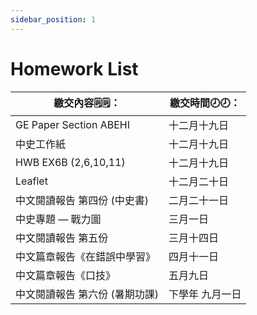 ```yaml
---
sidebar_position: 1
---
```


# Homework List
|繳交內容🗒️🗒️：|繳交時間🕗🕗： |
|--------|----|
|GE Paper Section ABEHI             |十二月十九日|
|中史工作紙                          |十二月十九日|
|HWB EX6B (2,6,10,11)             |十二月十九日|
|Leaflet                            |十二月二十日|
|中文閱讀報告 第四份 (中史書)         |二月二十一日| 
|中史專題 — 戰力圖                   |三月一日|
|中文閱讀報告 第五份	             |三月十四日|
|中文篇章報告《在錯誤中學習》   	  |四月十一日|
|中文篇章報告《口技》	             |五月九日|
|中文閱讀報告 第六份 (暑期功課)	      |下學年 九月一日|
